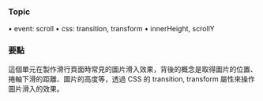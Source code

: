 ### Topic ###
• event: scroll
• css: transition, transform
• innerHeight, scrollY

### 要點 ###
這個單元在製作滑行頁面時常見的圖片滑入效果，背後的概念是取得圖片的位置、捲軸下滑的距離、圖片的高度等，透過 CSS 的 transition, transform 屬性來操作圖片滑入的效果。
